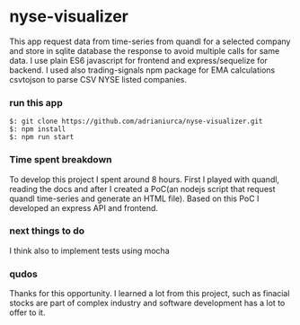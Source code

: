 # nyse-visualizer

This app request data from time-series from quandl for a selected company and store in sqlite database the response to avoid multiple calls for same data.
I use plain ES6 javascript for frontend and express/sequelize for backend.
I used also trading-signals npm package for EMA calculations csvtojson to parse CSV NYSE listed companies.

### run this app

```shell
$: git clone https://github.com/adrianiurca/nyse-visualizer.git
$: npm install
$: npm run start
```

### Time spent breakdown

To develop this project I spent around 8 hours.
First I played with quandl, reading the docs and after I created a PoC(an nodejs script that request quandl time-series and generate an HTML file). Based on this PoC I developed an express API and frontend.

### next things to do

I think also to implement tests using mocha

### qudos

Thanks for this opportunity. I learned a lot from this project, such as finacial stocks are part of complex industry and software development has a lot to offer to it.
